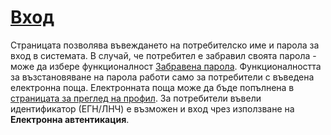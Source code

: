 # [Вход](login)
Страницата позволява въвеждането на потребителско име и парола за вход в системата. В случай, че потребител е забравил своята парола - може да избере функционалност [Забравена парола](admin/help/PasswordReset.md). Функционалността за възстановяване на парола работи само за потребители с въведена електронна поща. Електронната поща може да бъде попълнена в [страницата за преглед на профил](admin/help/UserProfile.md).
За потребители въвели идентификатор (ЕГН/ЛНЧ) е възможен и вход чрез използване на **Електронна автентикация**.